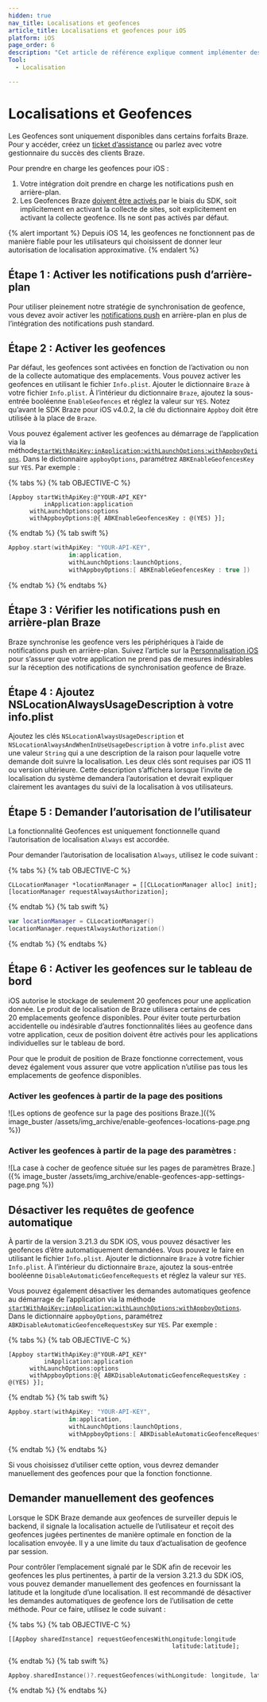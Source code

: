 ```yaml
---
hidden: true
nav_title: Localisations et geofences
article_title: Localisations et geofences pour iOS
platform: iOS
page_order: 6
description: "Cet article de référence explique comment implémenter des positions et des geofences dans votre application iOS."
Tool:
  - Localisation

---
```


# Localisations et Geofences

Les Geofences sont uniquement disponibles dans certains forfaits Braze. Pour y accéder, créez un [ticket d’assistance][support]  ou parlez avec votre gestionnaire du succès des clients Braze.

Pour prendre en charge les geofences pour iOS :

1. Votre intégration doit prendre en charge les notifications push en arrière-plan.
2. Les Geofences Braze [doivent être activés ][1]par le biais du SDK, soit implicitement en activant la collecte de sites, soit explicitement en activant la collecte geofence. Ils ne sont pas activés par défaut.

{% alert important %}
Depuis iOS 14, les geofences ne fonctionnent pas de manière fiable pour les utilisateurs qui choisissent de donner leur autorisation de localisation approximative.
{% endalert %}

## Étape 1 : Activer les notifications push d’arrière-plan

Pour utiliser pleinement notre stratégie de synchronisation de geofence, vous devez avoir activer les [notifications push][6] en arrière-plan en plus de l’intégration des notifications push standard.

## Étape 2 : Activer les geofences

Par défaut, les geofences sont activées en fonction de l’activation ou non de la collecte automatique des emplacements. Vous pouvez activer les geofences en utilisant le fichier `Info.plist`. Ajouter le dictionnaire `Braze` à votre fichier `Info.plist`. À l’intérieur du dictionnaire `Braze`, ajoutez la sous-entrée booléenne `EnableGeofences` et réglez la valeur sur `YES`. Notez qu’avant le SDK Braze pour iOS v4.0.2, la clé du dictionnaire `Appboy` doit être utilisée à la place de `Braze`.

Vous pouvez également activer les geofences au démarrage de l’application via la méthode[`startWithApiKey:inApplication:withLaunchOptions:withAppboyOptions`][4]. Dans le dictionnaire `appboyOptions`, paramétrez `ABKEnableGeofencesKey` sur `YES`. Par exemple :

{% tabs %}
{% tab OBJECTIVE-C %}

```objc
[Appboy startWithApiKey:@"YOUR-API_KEY"
          inApplication:application
      withLaunchOptions:options
      withAppboyOptions:@{ ABKEnableGeofencesKey : @(YES) }];
```

{% endtab %}
{% tab swift %}

```swift
Appboy.start(withApiKey: "YOUR-API-KEY",
                 in:application,
                 withLaunchOptions:launchOptions,
                 withAppboyOptions:[ ABKEnableGeofencesKey : true ])
```

{% endtab %}
{% endtabs %}

## Étape 3 : Vérifier les notifications push en arrière-plan Braze

Braze synchronise les geofence vers les périphériques à l’aide de notifications push en arrière-plan. Suivez l’article sur la [Personnalisation iOS][7] pour s’assurer que votre application ne prend pas de mesures indésirables sur la réception des notifications de synchronisation geofence de Braze.

## Étape 4 : Ajoutez NSLocationAlwaysUsageDescription à votre info.plist

Ajoutez les clés `NSLocationAlwaysUsageDescription` et `NSLocationAlwaysAndWhenInUseUsageDescription` à votre `info.plist` avec une valeur `String` qui a une description de la raison pour laquelle votre demande doit suivre la localisation. Les deux clés sont requises par iOS 11 ou version ultérieure.
Cette description s’affichera lorsque l’invite de localisation du système demandera l’autorisation et devrait expliquer clairement les avantages du suivi de la localisation à vos utilisateurs.

## Étape 5 : Demander l’autorisation de l’utilisateur

La fonctionnalité Geofences est uniquement fonctionnelle quand l’autorisation de localisation `Always` est accordée.

Pour demander l’autorisation de localisation `Always`, utilisez le code suivant :

{% tabs %}
{% tab OBJECTIVE-C %}

```objc
CLLocationManager *locationManager = [[CLLocationManager alloc] init];
[locationManager requestAlwaysAuthorization];
```

{% endtab %}
{% tab swift %}

```swift
var locationManager = CLLocationManager()
locationManager.requestAlwaysAuthorization()
```

{% endtab %}
{% endtabs %}

## Étape 6 : Activer les geofences sur le tableau de bord

iOS autorise le stockage de seulement 20 geofences pour une application donnée. Le produit de localisation de Braze utilisera certains de ces 20 emplacements geofence disponibles. Pour éviter toute perturbation accidentelle ou indésirable d’autres fonctionnalités liées au geofence dans votre application, ceux de position doivent être activés pour les applications individuelles sur le tableau de bord.

Pour que le produit de position de Braze fonctionne correctement, vous devez également vous assurer que votre application n’utilise pas tous les emplacements de geofence disponibles.

### Activer les geofences à partir de la page des positions

![Les options de geofence sur la page des positions Braze.]({% image_buster /assets/img_archive/enable-geofences-locations-page.png %})

### Activer les geofences à partir de la page des paramètres :

![La case à cocher de geofence située sur les pages de paramètres Braze.]({% image_buster /assets/img_archive/enable-geofences-app-settings-page.png %})

## Désactiver les requêtes de geofence automatique

À partir de la version 3.21.3 du SDK iOS, vous pouvez désactiver les geofences d’être automatiquement demandées. Vous pouvez le faire en utilisant le fichier `Info.plist`. Ajouter le dictionnaire `Braze` à votre fichier `Info.plist`. À l’intérieur du dictionnaire `Braze`, ajoutez la sous-entrée booléenne `DisableAutomaticGeofenceRequests` et réglez la valeur sur `YES`.

Vous pouvez également désactiver les demandes automatiques geofence au démarrage de l’application via la méthode [`startWithApiKey:inApplication:withLaunchOptions:withAppboyOptions`][4]. Dans le dictionnaire `appboyOptions`, paramétrez `ABKDisableAutomaticGeofenceRequestsKey` sur `YES`. Par exemple :

{% tabs %}
{% tab OBJECTIVE-C %}

```objc
[Appboy startWithApiKey:@"YOUR-API_KEY"
          inApplication:application
      withLaunchOptions:options
      withAppboyOptions:@{ ABKDisableAutomaticGeofenceRequestsKey : @(YES) }];
```

{% endtab %}
{% tab swift %}

```swift
Appboy.start(withApiKey: "YOUR-API-KEY",
                 in:application,
                 withLaunchOptions:launchOptions,
                 withAppboyOptions:[ ABKDisableAutomaticGeofenceRequestsKey : true ])
```

{% endtab %}
{% endtabs %}

Si vous choisissez d’utiliser cette option, vous devrez demander manuellement des geofences pour que la fonction fonctionne.

## Demander manuellement des geofences

Lorsque le SDK Braze demande aux geofences de surveiller depuis le backend, il signale la localisation actuelle de l’utilisateur et reçoit des geofences jugées pertinentes de manière optimale en fonction de la localisation envoyée. Il y a une limite du taux d’actualisation de geofence par session.

Pour contrôler l’emplacement signalé par le SDK afin de recevoir les geofences les plus pertinentes, à partir de la version 3.21.3 du SDK iOS, vous pouvez demander manuellement des geofences en fournissant la latitude et la longitude d’une localisation. Il est recommandé de désactiver les demandes automatiques de geofence lors de l’utilisation de cette méthode. Pour ce faire, utilisez le code suivant :

{% tabs %}
{% tab OBJECTIVE-C %}

```objc
[[Appboy sharedInstance] requestGeofencesWithLongitude:longitude
                                              latitude:latitude];
```

{% endtab %}
{% tab swift %}

```swift
Appboy.sharedInstance()?.requestGeofences(withLongitude: longitude, latitude: latitude)
```

{% endtab %}
{% endtabs %}

[1]: {{site.baseurl}}/developer_guide/platform_integration_guides/ios/analytics/location_tracking/#enabling-automatic-location-tracking
[4]: https://appboy.github.io/appboy-ios-sdk/docs/interface_appboy.html#aa9f1bd9e4a5c082133dd9cc344108b24
[6]: {{site.baseurl}}/developer_guide/platform_integration_guides/ios/push_notifications/silent_push_notifications/#use-silent-remote-notifications-to-trigger-background-work
[7]: {{site.baseurl}}/developer_guide/platform_integration_guides/ios/push_notifications/customization/ignoring_internal_push/
[support]: {{site.baseurl}}/braze_support/

